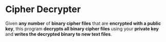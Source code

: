 # Cipher Decrypter

Given **any number** of **binary cipher files** that are **encrypted with a public key**, this program **decrypts all binary cipher files** using your **private key** and **writes the decrypted binary to new text files**.
